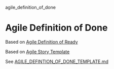 agile_definition_of_done
# Agile Definition of Done

Based on [Agile Definition of Ready](https://github.com/vanHeemstraSystems/agile_definition_of_ready)

Based on [Agile Story Template](https://github.com/vanHeemstraSystems/agile-story-template)

See [AGILE_DEFINTION_OF_DONE_TEMPLATE.md](./AGILE_DEFINITION_OF_DONE_TEMPLATE.md)

